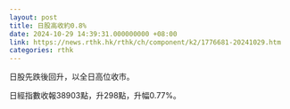 ```yaml
---
layout: post
title: 日股高收約0.8%
date: 2024-10-29 14:39:31.000000000 +08:00
link: https://news.rthk.hk/rthk/ch/component/k2/1776681-20241029.htm
categories: rthk
---
```


日股先跌後回升，以全日高位收市。

日經指數收報38903點，升298點，升幅0.77%。
